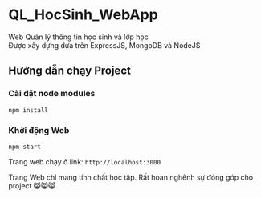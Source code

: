 # QL_HocSinh_WebApp
Web Quản lý thông tin học sinh và lớp học  
Được xây dựng dựa trên ExpressJS, MongoDB và NodeJS

## Hướng dẫn chạy Project  
### Cài đặt node modules
```shell
npm install
```
### Khởi động Web
```shell
npm start
```
Trang web chạy ở link: `http://localhost:3000`

Trang Web chỉ mang tính chất học tập. Rất hoan nghênh sự đóng góp cho project 😸😸😸
